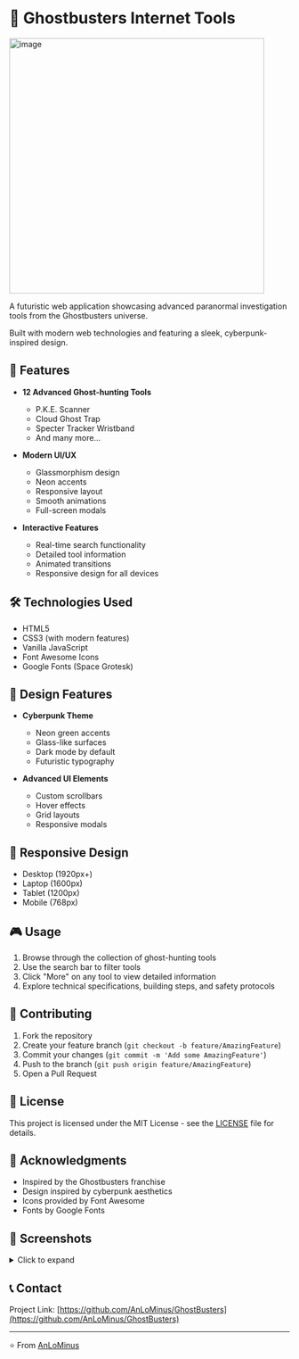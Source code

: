 # 👻 Ghostbusters Internet Tools

<img width="458" alt="image" src="https://github.com/user-attachments/assets/a0a66c2b-0629-4fcd-b8ba-a1da295759c2">

A futuristic web application showcasing advanced paranormal investigation tools from the Ghostbusters universe. 

Built with modern web technologies and featuring a sleek, cyberpunk-inspired design.

## 🚀 Features

- **12 Advanced Ghost-hunting Tools**
  - P.K.E. Scanner
  - Cloud Ghost Trap
  - Specter Tracker Wristband
  - And many more...

- **Modern UI/UX**
  - Glassmorphism design
  - Neon accents
  - Responsive layout
  - Smooth animations
  - Full-screen modals

- **Interactive Features**
  - Real-time search functionality
  - Detailed tool information
  - Animated transitions
  - Responsive design for all devices

## 🛠️ Technologies Used

- HTML5
- CSS3 (with modern features)
- Vanilla JavaScript
- Font Awesome Icons
- Google Fonts (Space Grotesk)

## 🎨 Design Features

- **Cyberpunk Theme**
  - Neon green accents
  - Glass-like surfaces
  - Dark mode by default
  - Futuristic typography

- **Advanced UI Elements**
  - Custom scrollbars
  - Hover effects
  - Grid layouts
  - Responsive modals

## 📱 Responsive Design

- Desktop (1920px+)
- Laptop (1600px)
- Tablet (1200px)
- Mobile (768px)

## 🎮 Usage

1. Browse through the collection of ghost-hunting tools
2. Use the search bar to filter tools
3. Click "More" on any tool to view detailed information
4. Explore technical specifications, building steps, and safety protocols

## 🤝 Contributing

1. Fork the repository
2. Create your feature branch (`git checkout -b feature/AmazingFeature`)
3. Commit your changes (`git commit -m 'Add some AmazingFeature'`)
4. Push to the branch (`git push origin feature/AmazingFeature`)
5. Open a Pull Request

## 📜 License

This project is licensed under the MIT License - see the [LICENSE](LICENSE) file for details.

## 🙏 Acknowledgments

- Inspired by the Ghostbusters franchise
- Design inspired by cyberpunk aesthetics
- Icons provided by Font Awesome
- Fonts by Google Fonts

## 📸 Screenshots

<details>
<summary>Click to expand</summary>

### Desktop View
![Desktop View](screenshots/desktop.png)

### Modal View
![Modal View](screenshots/modal.png)

### Mobile View
![Mobile View](screenshots/mobile.png)

</details>

## 📞 Contact

Project Link: [https://github.com/AnLoMinus/GhostBusters](https://github.com/AnLoMinus/GhostBusters)

---
⭐️ From [AnLoMinus](https://github.com/AnLoMinus)
